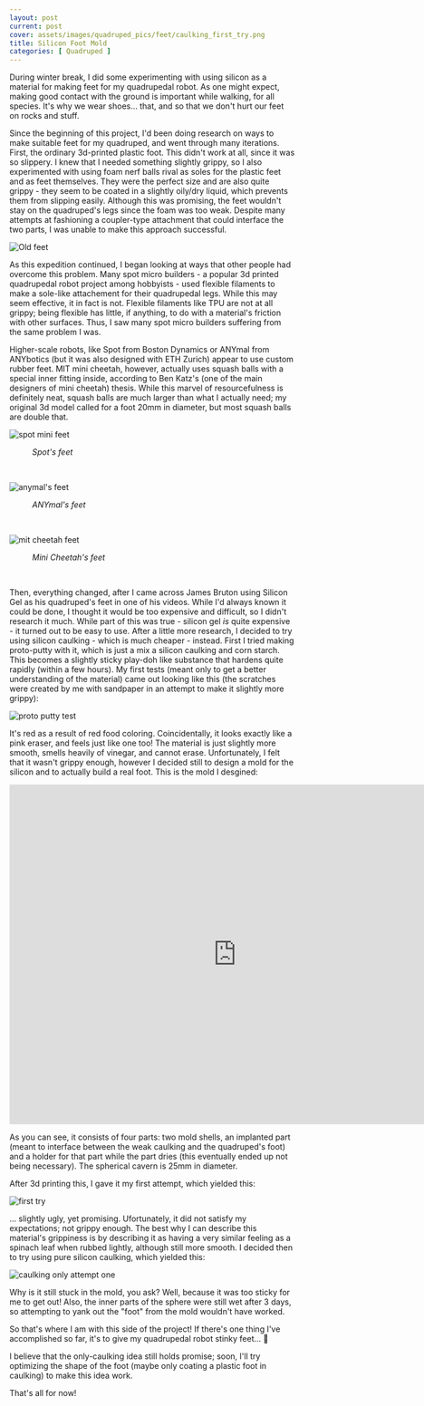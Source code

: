 ```yaml
---
layout: post
current: post
cover: assets/images/quadruped_pics/feet/caulking_first_try.png
title: Silicon Foot Mold
categories: [ Quadruped ]
---
```



During winter break, I did some experimenting with using silicon as a material for making feet for my quadrupedal robot. As one might expect, making good contact with the ground is important while walking, for all species. It's why we wear shoes... that, and so that we don't hurt our feet on rocks and stuff. 

Since the beginning of this project, I'd been doing research on ways to make suitable feet for my quadruped, and went through many iterations. First, the ordinary 3d-printed plastic foot. This didn't work at all, since it was so slippery. I knew that I needed something slightly grippy, so I also experimented with using foam nerf balls rival as soles for the plastic feet and as feet themselves. They were the perfect size and are also quite grippy - they seem to be coated in a slightly oily/dry liquid, which prevents them from slipping easily. Although this was promising, the feet wouldn't stay on the quadruped's legs since the foam was too weak. Despite many attempts at fashioning a coupler-type attachment that could interface the two parts, I was unable to make this approach successful. 

![Old feet](../assets/images/quadruped_pics/feet/foot_attempts.png)

As this expedition continued, I began looking at ways that other people had overcome this problem. Many spot micro builders - a popular 3d printed quadrupedal robot project among hobbyists - used flexible filaments to make a sole-like attachement for their quadrupedal legs. While this may seem effective, it in fact is not. Flexible filaments like TPU are not at all grippy; being flexible has little, if anything, to do with a material's friction with other surfaces. Thus, I saw many spot micro builders suffering from the same problem I was. 

Higher-scale robots, like Spot from Boston Dynamics or ANYmal from ANYbotics (but it was also designed with ETH Zurich) appear to use custom rubber feet. MIT mini cheetah, however, actually uses squash balls with a special inner fitting inside, according to Ben Katz's (one of the main designers of mini cheetah) thesis. While this marvel of resourcefulness is definitely neat, squash balls are much larger than what I actually need; my original 3d model called for a foot 20mm in diameter, but most squash balls are double that.

![spot mini feet](../assets/images/quadruped_pics/feet/spotmini_feet.png)
_<figure>Spot's feet</figure>_
<br>

![anymal's feet](../assets/images/quadruped_pics/feet/anymal_feet.png)
_<figure>ANYmal's feet</figure>_
<br>

![mit cheetah feet](../assets/images/quadruped_pics/feet/mitcheetah_foot.png)
_<figure>Mini Cheetah's feet</figure>_
<br>

Then, everything changed, after I came across James Bruton using Silicon Gel as his quadruped's feet in one of his videos. While I'd always known it could be done, I thought it would be too expensive and difficult, so I didn't research it much. While part of this was true - silicon gel _is_ quite expensive - it turned out to be easy to use. After a little more research, I decided to try using silicon caulking - which is much cheaper - instead. First I tried making proto-putty with it, which is just a mix a silicon caulking and corn starch. This becomes a slightly sticky play-doh like substance that hardens quite rapidly (within a few hours). My first tests (meant only to get a better understanding of the material) came out looking like this (the scratches were created by me with sandpaper in an attempt to make it slightly more grippy):

![proto putty test](../assets/images/quadruped_pics/feet/protoputty_test.png)

It's red as a result of red food coloring. Coincidentally, it looks exactly like a pink eraser, and feels just like one too! The material is just slightly more smooth, smells heavily of vinegar, and cannot erase. Unfortunately, I felt that it wasn't grippy enough, however I decided still to design a mold for the silicon and to actually build a real foot. This is the mold I desgined:

<iframe src="https://gmail652231.autodesk360.com/shares/public/SH35dfcQT936092f0e43f5345996027ec752?mode=embed" width="800" height="600" allowfullscreen="true" webkitallowfullscreen="true" mozallowfullscreen="true"  frameborder="0"></iframe>

As you can see, it consists of four parts: two mold shells, an implanted part (meant to interface between the weak caulking and the quadruped's foot) and a holder for that part while the part dries (this eventually ended up not being necessary). The spherical cavern is 25mm in diameter. 

After 3d printing this, I gave it my first attempt, which yielded this: 

![first try](../assets/images/quadruped_pics/feet/caulking_first_try.png)

... slightly ugly, yet promising. Ufortunately, it did not satisfy my expectations; not grippy enough. The best why I can describe this material's grippiness is by describing it as having a very similar feeling as a spinach leaf when rubbed lightly, although still more smooth. I decided then to try using pure silicon caulking, which yielded this:

![caulking only attempt one](../assets/images/quadruped_pics/feet/caulking_only_1.png)

Why is it still stuck in the mold, you ask? Well, because it was too sticky for me to get out! Also, the inner parts of the sphere were still wet after 3 days, so attempting to yank out the "foot" from the mold wouldn't have worked. 

So that's where I am with this side of the project! If there's one thing I've accomplished so far, it's to give my quadrupedal robot stinky feet... 🤪

I believe that the only-caulking idea still holds promise; soon, I'll try optimizing the shape of the foot (maybe only coating a plastic foot in caulking) to make this idea work. 

That's all for now!